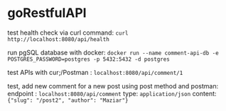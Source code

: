 # goRestfulAPI

test health check via curl command:
`curl http://localhost:8080/api/health`

run pgSQL database with docker:
`docker run --name comment-api-db -e POSTGRES_PASSWORD=postgres -p 5432:5432 -d postgres`

test APIs with cur;/Postman :
`localhost:8080/api/comment/1`

test, add new comment for a new post using post method and postman:
endpoint : `localhost:8080/api/comment`
type: `application/json`
content:
`{"slug": "/post2", "author": "Maziar"}`

